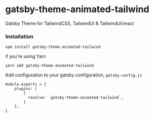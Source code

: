 # gatsby-theme-animated-tailwind
Gatsby Theme for TailwindCSS, TailwindUI &amp; TailwindUI/react

### Installation

```
npm install gatsby-theme-animated-tailwind
```

if you're using Yarn

```
yarn add gatsby-theme-animated-tailwind
```

Add configuration to your gatsby configuration, `gatsby-config.js`

```
module.exports = {
    plugins: [
        {
          resolve: `gatsby-theme-animated-tailwind`,
        }
    ],
}
```

